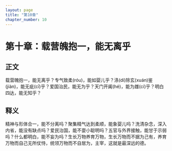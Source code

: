 ```yaml
---
layout: page
title: "第10章"
chapter_number: 10
---
```


# 第十章：载营魄抱一，能无离乎

## 正文
载营魄抱一，能无离乎？专气致柔(róu)，能如婴儿乎？涤(dí)除玄(xuán)鉴(jiàn)，能无疵(cī)乎？爱国治民，能无为乎？天门开阖(hé)，能为雌(cí)乎？明白四达，能无知乎？

## 释义
精神与形体合一，能不分离吗？聚集精气达到柔顺，能象婴儿吗？洗清杂念，深入内省，能没有缺点吗？爱民治国，能不耍小聪明吗？五官与外界接触，能甘于示弱吗？什么都明白，能不妄为吗？生长万物养育万物，生长万物而不据为己有，养育万物而自己无所仗恃，统领万物而不自居为，主宰，这就是最深远的德。